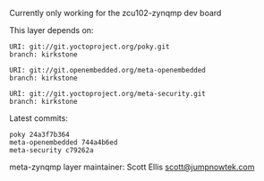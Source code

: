 Currently only working for the zcu102-zynqmp dev board

This layer depends on:

    URI: git://git.yoctoproject.org/poky.git
    branch: kirkstone

    URI: git://git.openembedded.org/meta-openembedded
    branch: kirkstone

    URI: git://git.yoctoproject.org/meta-security.git
    branch: kirkstone

Latest commits:

    poky 24a3f7b364
    meta-openembedded 744a4b6ed
    meta-security c79262a

meta-zynqmp layer maintainer: Scott Ellis <scott@jumpnowtek.com>
